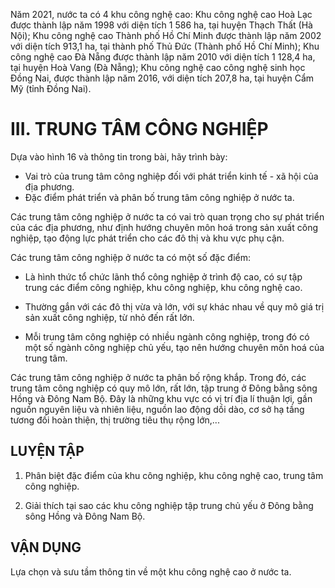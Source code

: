 Năm 2021, nước ta có 4 khu công nghệ cao: Khu công nghệ cao Hoà Lạc được thành lập năm 1998 với diện tích 1 586 ha, tại huyện Thạch Thất (Hà Nội); Khu công nghệ cao Thành phố Hồ Chí Minh được thành lập năm 2002 với diện tích 913,1 ha, tại thành phố Thủ Đức (Thành phố Hồ Chí Minh); Khu công nghệ cao Đà Nẵng được thành lập năm 2010 với diện tích 1 128,4 ha, tại huyện Hoà Vang (Đà Nẵng); Khu công nghệ cao công nghệ sinh học Đồng Nai, được thành lập năm 2016, với diện tích 207,8 ha, tại huyện Cẩm Mỹ (tỉnh Đồng Nai).

# III. TRUNG TÂM CÔNG NGHIỆP

Dựa vào hình 16 và thông tin trong bài, hãy trình bày:
- Vai trò của trung tâm công nghiệp đối với phát triển kinh tế - xã hội của địa phương.
- Đặc điểm phát triển và phân bố trung tâm công nghiệp ở nước ta.

Các trung tâm công nghiệp ở nước ta có vai trò quan trọng cho sự phát triển của các địa phương, như định hướng chuyên môn hoá trong sản xuất công nghiệp, tạo động lực phát triển cho các đô thị và khu vực phụ cận.

Các trung tâm công nghiệp ở nước ta có một số đặc điểm:

- Là hình thức tổ chức lãnh thổ công nghiệp ở trình độ cao, có sự tập trung các điểm công nghiệp, khu công nghiệp, khu công nghệ cao.

- Thường gắn với các đô thị vừa và lớn, với sự khác nhau về quy mô giá trị sản xuất công nghiệp, từ nhỏ đến rất lớn.

- Mỗi trung tâm công nghiệp có nhiều ngành công nghiệp, trong đó có một số ngành công nghiệp chủ yếu, tạo nên hướng chuyên môn hoá của trung tâm.

Các trung tâm công nghiệp ở nước ta phân bố rộng khắp. Trong đó, các trung tâm công nghiệp có quy mô lớn, rất lớn, tập trung ở Đông bằng sông Hồng và Đông Nam Bộ. Đây là những khu vực có vị trí địa lí thuận lợi, gần nguồn nguyên liệu và nhiên liệu, nguồn lao động dồi dào, cơ sở hạ tầng tương đối hoàn thiện, thị trường tiêu thụ rộng lớn,...

## LUYỆN TẬP

1. Phân biệt đặc điểm của khu công nghiệp, khu công nghệ cao, trung tâm công nghiệp.

2. Giải thích tại sao các khu công nghiệp tập trung chủ yếu ở Đông bằng sông Hồng và Đông Nam Bộ.

## VẬN DỤNG

Lựa chọn và sưu tầm thông tin về một khu công nghệ cao ở nước ta.